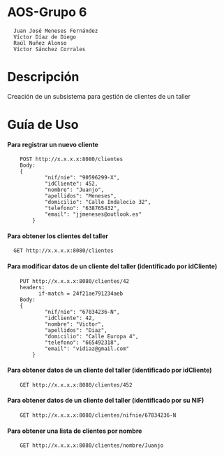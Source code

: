 # AOS-Grupo 6
      Juan José Meneses Fernández
	  Víctor Díaz de Diego
	  Raúl Nuñez Alonso
	  Víctor Sánchez Corrales
	 
# Descripción

Creación de un subsistema para gestión de clientes de un taller

# Guía de Uso

#### Para registrar un nuevo cliente

		POST http://x.x.x.x:8080/clientes
		Body:
		{
				"nif/nie": "90596299-X",
				"idCliente": 452,
				"nombre": "Juanjo",
				"apellidos": "Meneses",
				"domicilio": "Calle Indalecio 32",
				"telefono": "638765432",
				"email": "jjmeneses@outlook.es"
			}

#### Para obtener los clientes del taller 

	  GET http://x.x.x.x:8080/clientes

#### Para modificar datos de un cliente del taller (identificado por idCliente)

		PUT http://x.x.x.x:8080/clientes/42
		headers:
			  if-match = 24f21ae791234aeb
		Body:
		{
				"nif/nie": "67834236-N",
				"idCliente": 42,
				"nombre": "Victor",
				"apellidos": "Diaz",
				"domicilio": "Calle Europa 4",
				"telefono": "665492318",
				"email": "vidiaz@gmail.com"
			}

#### Para obtener datos de un cliente del taller (identificado por idCliente)

		GET http://x.x.x.x:8080/clientes/452
		
#### Para obtener datos de un cliente del taller (identificado por su NIF)

		GET http://x.x.x.x:8080/clientes/nifnie/67834236-N
		
#### Para obtener una lista de clientes por nombre 

		GET http://x.x.x.x:8080/clientes/nombre/Juanjo
		
